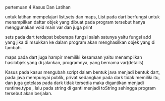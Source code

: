 pertemuan 4 Kasus Dan Latihan 

untuk latihan
 mempelajari list,sets dan maps, 
 List pada  dart berfungsi untuk menampilkan daftar objek yang dibuat pada program tersebut hanya menggunakan void main var dan juga print

 sets pada dart terdapat beberapa fungsi salah satunya yaitu fungsi add yang jika di msukkan ke dalam program akan menghasilkan objek yang di tambah.

 maps pada dart juga hampir memiliki kesamaan yaitu menampilkan hasilobjek yang di jalankan, programnya, yang bernama var(details)

 Kasus 
  pada kasus mengubah script dalam bentuk java menjadi bentuk dart, pada java mempunyai publik, privat sedangkan pada dark tidak memiliki itu, dan juga getclass pada dark tidak tersedia maka digantikan menjadi runtime.type , lalu pada string di ganti menjadi toString sehingga program tersebut akan berjalan.